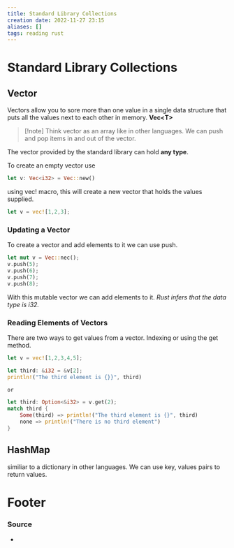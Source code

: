 ```yaml
---
title: Standard Library Collections
creation date: 2022-11-27 23:15
aliases: []
tags: reading rust
---
```


# Standard Library Collections

## Vector
Vectors allow you to sore more than one value in a single data structure that puts all the values next to each other in memory.
**Vec\<T>**

> [!note] Think vector as an array like in other languages. We can push and pop items in and out of the vector. 

The vector provided by the standard library can hold **any type**.

To create an empty vector use

```rust 
let v: Vec<i32> = Vec::new()
```

using vec! macro, this will create a new vector that holds the values supplied. 

```rust 
let v = vec![1,2,3];
```

### Updating a Vector
To create a vector and add elements to it we can use push.

```rust
let mut v = Vec::nec();
v.push(5);
v.push(6);
v.push(7);
v.push(8);
```
With this mutable vector we can add elements to it. *Rust infers that the data type is i32.*

### Reading Elements of Vectors
There are two ways to get values from a vector. Indexing or using the get method. 
```rust
let v = vec![1,2,3,4,5];

let third: &i32 = &v[2];
println!("The third element is {}}", third)

or 

let third: Option<&i32> = v.get(2);
match third {
	Some(third) => println!("The third element is {}", third)
	none => println!("There is no third element")
}
```




## HashMap
similiar to a dictionary in other languages. We can use key, values pairs to return values. 


# Footer
### Source
- 


